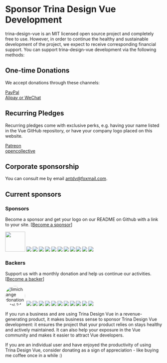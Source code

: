 # Sponsor Trina Design Vue Development

trina-design-vue is an MIT licensed open source project and completely free to use. However, in order to continue the healthy and sustainable development of the project, we expect to receive corresponding financial support. You can support trina-design-vue development via the following methods:

## One-time Donations

We accept donations through these channels:

<div>
<a href="https://www.paypal.me/tangjinzhou" target="_blank">PayPal</a>
<br/>
<a href="https://aliyuncdn.antdv.com/alipay-and-wechat.png" target="_blank">Alipay or WeChat</a>
</div>

## Recurring Pledges

Recurring pledges come with exclusive perks, e.g. having your name listed in the Vue GitHub repository, or have your company logo placed on this website.

<div>
<a href="https://www.patreon.com/tangjinzhou" target="_blank">Patreon</a>
<br/>
<a href="https://opencollective.com/trina-design-vue" target="_blank">opencollective</a>
</div>

## Corporate sponsorship

You can consult me by email [antdv@foxmail.com](antdv@foxmail.com).

## Current sponsors

### Sponsors

Become a sponsor and get your logo on our README on Github with a link to your site. [[Become a sponsor](https://opencollective.com/trina-design-vue#sponsor)]

<div>
<a href="http://www.jeecg.com/" target="_blank"><img src="https://aliyuncdn.antdv.com/jeecg-logo.png" height="64"></a>
<a href="https://opencollective.com/trina-design-vue/sponsor/0/website" target="_blank"><img src="https://opencollective.com/trina-design-vue/sponsor/0/avatar.svg"></a>
<a href="https://opencollective.com/trina-design-vue/sponsor/1/website" target="_blank"><img src="https://opencollective.com/trina-design-vue/sponsor/1/avatar.svg"></a>
<a href="https://opencollective.com/trina-design-vue/sponsor/2/website" target="_blank"><img src="https://opencollective.com/trina-design-vue/sponsor/2/avatar.svg"></a>
<a href="https://opencollective.com/trina-design-vue/sponsor/3/website" target="_blank"><img src="https://opencollective.com/trina-design-vue/sponsor/3/avatar.svg"></a>
<a href="https://opencollective.com/trina-design-vue/sponsor/4/website" target="_blank"><img src="https://opencollective.com/trina-design-vue/sponsor/4/avatar.svg"></a>
<a href="https://opencollective.com/trina-design-vue/sponsor/5/website" target="_blank"><img src="https://opencollective.com/trina-design-vue/sponsor/5/avatar.svg"></a>
<a href="https://opencollective.com/trina-design-vue/sponsor/6/website" target="_blank"><img src="https://opencollective.com/trina-design-vue/sponsor/6/avatar.svg"></a>
<a href="https://opencollective.com/trina-design-vue/sponsor/7/website" target="_blank"><img src="https://opencollective.com/trina-design-vue/sponsor/7/avatar.svg"></a>
<a href="https://opencollective.com/trina-design-vue/sponsor/8/website" target="_blank"><img src="https://opencollective.com/trina-design-vue/sponsor/8/avatar.svg"></a>
<a href="https://opencollective.com/trina-design-vue/sponsor/9/website" target="_blank"><img src="https://opencollective.com/trina-design-vue/sponsor/9/avatar.svg"></a>
<a href="https://opencollective.com/trina-design-vue/sponsor/10/website" target="_blank"><img src="https://opencollective.com/trina-design-vue/sponsor/10/avatar.svg"></a>
</div>

### Backers

Support us with a monthly donation and help us continue our activities. [[Become a backer](https://opencollective.com/trina-design-vue#backer)]

<div>
<a href="https://github.com/limichange" target="_blank"><img width="64" style="border-radius: 50%;" src="https://avatars0.githubusercontent.com/u/1947344?s=400&v=4" title="limichange donation total 24$ by qq from 2018.9"></a>
<a href="https://opencollective.com/trina-design-vue/backer/0/website" target="_blank"><img src="https://opencollective.com/trina-design-vue/backer/0/avatar.svg"></a>
<a href="https://opencollective.com/trina-design-vue/backer/1/website" target="_blank"><img src="https://opencollective.com/trina-design-vue/backer/1/avatar.svg"></a>
<a href="https://opencollective.com/trina-design-vue/backer/2/website" target="_blank"><img src="https://opencollective.com/trina-design-vue/backer/2/avatar.svg"></a>
<a href="https://opencollective.com/trina-design-vue/backer/3/website" target="_blank"><img src="https://opencollective.com/trina-design-vue/backer/3/avatar.svg"></a>
<a href="https://opencollective.com/trina-design-vue/backer/4/website" target="_blank"><img src="https://opencollective.com/trina-design-vue/backer/4/avatar.svg"></a>
<a href="https://opencollective.com/trina-design-vue/backer/5/website" target="_blank"><img src="https://opencollective.com/trina-design-vue/backer/5/avatar.svg"></a>
<a href="https://opencollective.com/trina-design-vue/backer/6/website" target="_blank"><img src="https://opencollective.com/trina-design-vue/backer/6/avatar.svg"></a>
<a href="https://opencollective.com/trina-design-vue/backer/7/website" target="_blank"><img src="https://opencollective.com/trina-design-vue/backer/7/avatar.svg"></a>
<a href="https://opencollective.com/trina-design-vue/backer/8/website" target="_blank"><img src="https://opencollective.com/trina-design-vue/backer/8/avatar.svg"></a>
<a href="https://opencollective.com/trina-design-vue/backer/9/website" target="_blank"><img src="https://opencollective.com/trina-design-vue/backer/9/avatar.svg"></a>
<a href="https://opencollective.com/trina-design-vue/backer/10/website" target="_blank"><img src="https://opencollective.com/trina-design-vue/backer/10/avatar.svg"></a>
</div>

If you run a business and are using Trina Design Vue in a revenue-generating product, it makes business sense to sponsor Trina Design Vue development: it ensures the project that your product relies on stays healthy and actively maintained. It can also help your exposure in the Vue community and makes it easier to attract Vue developers.

If you are an individual user and have enjoyed the productivity of using Trina Design Vue, consider donating as a sign of appreciation - like buying me coffee once in a while :)
